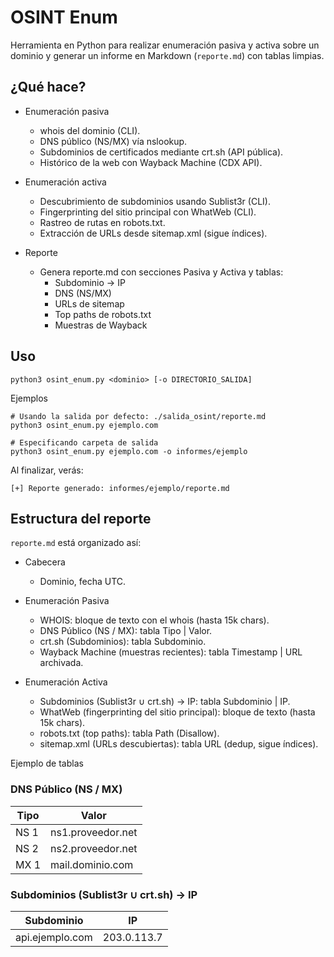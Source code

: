 # OSINT Enum
Herramienta en Python para realizar enumeración pasiva y activa sobre un dominio y generar un informe en Markdown (`reporte.md`) con tablas limpias.


## ¿Qué hace?
- Enumeración pasiva
  - whois del dominio (CLI).
  - DNS público (NS/MX) vía nslookup.
  - Subdominios de certificados mediante crt.sh (API pública).
  - Histórico de la web con Wayback Machine (CDX API).
  
- Enumeración activa
  - Descubrimiento de subdominios usando Sublist3r (CLI).
  - Fingerprinting del sitio principal con WhatWeb (CLI).
  - Rastreo de rutas en robots.txt.
  - Extracción de URLs desde sitemap.xml (sigue índices).
    
- Reporte
  - Genera reporte.md con secciones Pasiva y Activa y tablas:
    - Subdominio → IP
    - DNS (NS/MX)
    - URLs de sitemap
    - Top paths de robots.txt
    - Muestras de Wayback

## Uso
```
python3 osint_enum.py <dominio> [-o DIRECTORIO_SALIDA]
```

Ejemplos
```
# Usando la salida por defecto: ./salida_osint/reporte.md
python3 osint_enum.py ejemplo.com

# Especificando carpeta de salida
python3 osint_enum.py ejemplo.com -o informes/ejemplo
```

Al finalizar, verás:
```
[+] Reporte generado: informes/ejemplo/reporte.md
```

## Estructura del reporte

`reporte.md` está organizado así:

- Cabecera
  - Dominio, fecha UTC.
    
- Enumeración Pasiva
  - WHOIS: bloque de texto con el whois (hasta 15k chars).
  - DNS Público (NS / MX): tabla Tipo | Valor.
  - crt.sh (Subdominios): tabla Subdominio.
  - Wayback Machine (muestras recientes): tabla Timestamp | URL archivada.
  
- Enumeración Activa
  - Subdominios (Sublist3r ∪ crt.sh) → IP: tabla Subdominio | IP.
  - WhatWeb (fingerprinting del sitio principal): bloque de texto (hasta 15k chars).
  - robots.txt (top paths): tabla Path (Disallow).
  - sitemap.xml (URLs descubiertas): tabla URL (dedup, sigue índices).

Ejemplo de tablas 
### DNS Público (NS / MX)

| Tipo | Valor |
|------|-------|
| NS 1 | ns1.proveedor.net |
| NS 2 | ns2.proveedor.net |
| MX 1 | mail.dominio.com |

### Subdominios (Sublist3r ∪ crt.sh) → IP

| Subdominio           | IP         |
|----------------------|------------|
| api.ejemplo.com      | 203.0.113.7|

